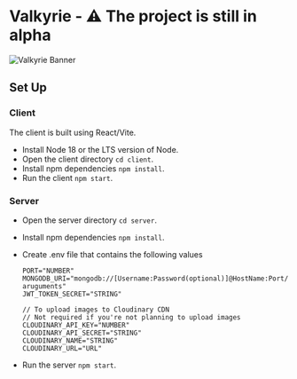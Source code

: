 # Valkyrie - ⚠️ The project is still in alpha
![Valkyrie Banner](assets/valk_banner.png?raw=true "Valkyrie Banner")

## Set Up
### Client
The client is built using React/Vite.
  - Install Node 18 or the LTS version of Node.
  - Open the client directory `cd client`.
  - Install npm dependencies `npm install`.
  - Run the client `npm start`.
  
### Server
  - Open the server directory `cd server`.
  - Install npm dependencies `npm install`.
  - Create .env file that contains the following values
  
        PORT="NUMBER"
        MONGODB_URI="mongodb://[Username:Password(optional)]@HostName:Port/?aruguments"
        JWT_TOKEN_SECRET="STRING"
        
        // To upload images to Cloudinary CDN
        // Not required if you're not planning to upload images
        CLOUDINARY_API_KEY="NUMBER"
        CLOUDINARY_API_SECRET="STRING"
        CLOUDINARY_NAME="STRING"
        CLOUDINARY_URL="URL"

  - Run the server `npm start`.
